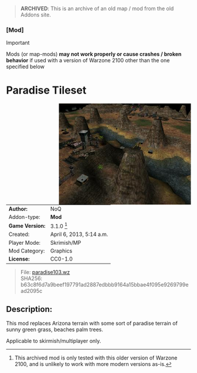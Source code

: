 > **ARCHIVED**: This is an archive of an old map / mod from the old Addons site.

### [Mod]

> [!IMPORTANT]
> Mods (or map-mods) **may not work properly or cause crashes / broken behavior** if used with a version of Warzone 2100 other than the one specified below

# Paradise Tileset

<img src="./preview.jpg" align="right" />

| | |
| - | - |
| __Author:__ | NoQ |
| Addon-type: | __Mod__ |
| __Game Version:__ | 3.1.0 [^1] |
| Created: | April 6, 2013, 5:14 a.m. |
| Player Mode: | Skrimish/MP |
| Mod Category: | Graphics |
| __License:__ | CC0-1.0 |

> File: [paradise103.wz](https://github.com/Warzone2100/old-addons-site/raw/main/assets/29/paradise103.wz)  
> SHA256: b63c8f6d7a9beef197791ad2887edbbb9164a15bbae4f095e9269799ead2095c

## Description:

This mod replaces Arizona terrain with some sort of paradise terrain of sunny green grass, beaches palm trees. 

Applicable to skirmish/multiplayer only.

[^1]: This archived mod is only tested with this older version of Warzone 2100, and is unlikely to work with more modern versions as-is.
